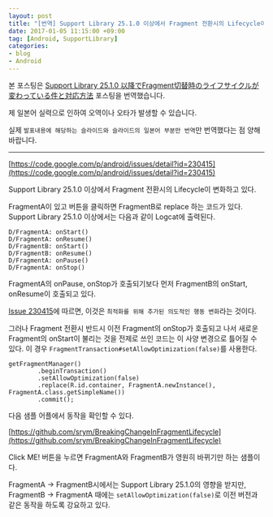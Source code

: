 ```yaml
---
layout: post
title: "[번역] Support Library 25.1.0 이상에서 Fragment 전환시의 Lifecycle이 변화하고있는 건과 대응 방법"
date: 2017-01-05 11:15:00 +09:00
tag: [Android, SupportLibrary]
categories:
- blog
- Android
---
```


본 포스팅은 [Support Library 25.1.0 以降でFragment切替時のライフサイクルが変わっている件と対応方法](http://qiita.com/FumihikoSHIROYAMA/items/b4aff0ebe9bd84ade871) 포스팅을 번역했습니다.

제 일본어 실력으로 인하여 오역이나 오타가 발생할 수 있습니다.

실제 `발표내용에 해당하는 슬라이드와 슬라이드의 일본어 부분만 번역`만 번역했다는 점 양해바랍니다.

<!--more-->

- - -

[https://code.google.com/p/android/issues/detail?id=230415](https://code.google.com/p/android/issues/detail?id=230415)

Support Library 25.1.0 이상에서 Fragment 전환시의 Lifecycle이 변화하고 있다.

FragmentA이 있고 버튼을 클릭하면 FragmentB로 replace 하는 코드가 있다.
Support Library 25.1.0 이상에서는 다음과 같이 Logcat에 출력된다.

```
D/FragmentA: onStart()
D/FragmentA: onResume()
D/FragmentB: onStart()
D/FragmentB: onResume()
D/FragmentA: onPause()
D/FragmentA: onStop()
```

FragmentA의 onPause, onStop가 호출되기보다 먼저 FragmentB의 onStart, onResume이 호출되고 있다.

[Issue 230415](https://code.google.com/p/android/issues/detail?id=230415)에 따르면, 이것은 `최적화를 위해 추가된 의도적인 행동 변화`라는 것이다.

그러나 Fragment 전환시 반드시 이전 Fragment의 onStop가 호출되고 나서 새로운 Fragment의 onStart이 불리는 것을 전제로 쓰인 코드는 이 사양 변경으로 틀어질 수 있다. 이 경우 `FragmentTransaction#setAllowOptimization(false)`를 사용한다.

```
getFragmentManager()
        .beginTransaction()
        .setAllowOptimization(false)
        .replace(R.id.container, FragmentA.newInstance(), FragmentA.class.getSimpleName())
        .commit();
```

다음 샘플 어플에서 동작을 확인할 수 있다.

[https://github.com/srym/BreakingChangeInFragmentLifecycle](https://github.com/srym/BreakingChangeInFragmentLifecycle)

Click ME! 버튼을 누르면 FragmentA와 FragmentB가 영원히 바뀌기만 하는 샘플이다.

FragmentA -> FragmentB시에서는 Support Library 25.1.0의 영향을 받지만, FragmentB -> FragmentA 때에는 `setAllowOptimization(false)`로 이전 버전과 같은 동작을 하도록 강요하고 있다.
